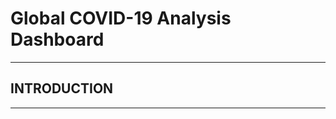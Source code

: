 # Global COVID-19 Analysis Dashboard
____________________________________________________________________________________________________________
## INTRODUCTION
____________________________________________________________________________________________________________
